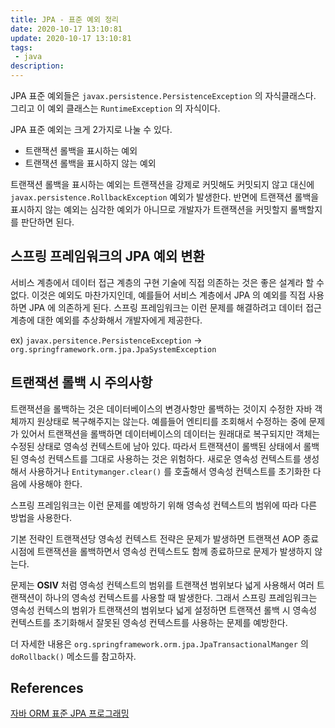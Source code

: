 ```yaml
---
title: JPA - 표준 예외 정리
date: 2020-10-17 13:10:81
update: 2020-10-17 13:10:81
tags:
 - java
description:
---
```


JPA 표준 예외들은 `javax.persistence.PersistenceException` 의 자식클래스다. 그리고 이 예외 클래스는 `RuntimeException` 의 자식이다.

JPA 표준 예외는 크게 2가지로 나눌 수 있다.

- 트랜잭션 롤백을 표시하는 예외
- 트랜잭션 롤백을 표시하지 않는 예외

트랜잭션 롤백을 표시하는 예외는 트랜잭션을 강제로 커밋해도 커밋되지 않고 대신에 `javax.persistence.RollbackException` 예외가 발생한다. 반면에 트랜잭션 롤백을 표시하지 않는 예외는 심각한 예외가 아니므로 개발자가 트랜잭션을 커밋할지 롤백할지를 판단하면 된다.

## 스프링 프레임워크의 JPA 예외 변환

서비스 계층에서 데이터 접근 계층의 구현 기술에 직접 의존하는 것은 좋은 설계라 할 수 없다. 이것은 예외도 마찬가지인데, 예를들어 서비스 계층에서 JPA 의 예외를 직접 사용하면 JPA 에 의존하게 된다. 스프링 프레임워크는 이런 문제를 해결하려고 데이터 접근 계층에 대한 예외를 추상화해서 개발자에게 제공한다.

ex) `javax.persitence.PersistenceException` → `org.springframework.orm.jpa.JpaSystemException`

## 트랜잭션 롤백 시 주의사항

트랜잭션을 롤백하는 것은 데이터베이스의 변경사항만 롤백하는 것이지 수정한 자바 객체까지 원상태로 복구해주지는 않는다. 예를들어 엔티티를 조회해서 수정하는 중에 문제가 있어서 트랜잭션을 롤백하면 데이터베이스의 데이터는 원래대로 복구되지만 객체는 수정된 상태로 영속성 컨텍스트에 남아 있다. 따라서 트랜잭션이 롤백된 상태에서 롤백된 영속성 컨텍스트를 그대로 사용하는 것은 위험하다. 새로운 영속성 컨텍스트를 생성해서 사용하거나 `Entitymanger.clear()` 를 호출해서 영속성 컨텍스트를 초기화한 다음에 사용해야 한다.

스프링 프레임워크는 이런 문제를 예방하기 위해 영속성 컨텍스트의 범위에 따라 다른 방법을 사용한다.

기본 전략인 트랜잭션당 영속성 컨텍스트 전략은 문제가 발생하면 트랜잭션 AOP 종료 시점에 트랜잭션을 롤백하면서 영속성 컨텍스트도 함께 종료하므로 문제가 발생하지 않는다.

문제는 **OSIV** 처럼 영속성 컨텍스트의 범위를 트랜잭션 범위보다 넓게 사용해서 여러 트랜잭션이 하나의 영속성 컨텍스트를 사용할 때 발생한다. 그래서 스프링 프레임워크는 영속성 컨텍스의 범위가 트랜잭션의 범위보다 넓게 설정하면 트랜잭션 롤백 시 영속성 컨텍스트를 초기화해서 잘못된 영속성 컨텍스트를 사용하는 문제를 예방한다.

더 자세한 내용은 `org.springframework.orm.jpa.JpaTransactionalManger` 의 `doRollback()` 메소드를 참고하자.

## References

[자바 ORM 표준 JPA 프로그래밍](https://www.aladin.co.kr/shop/wproduct.aspx?itemid=62681446)
